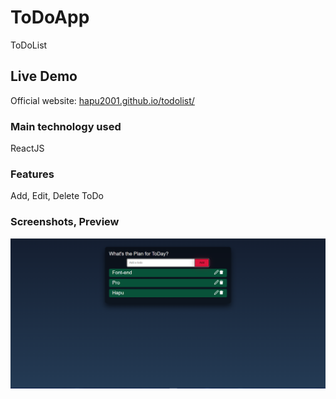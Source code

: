 # ToDoApp

ToDoList

## Live Demo

Official website: [hapu2001.github.io/todolist/](hapu2001.github.io/todolist/)

### Main technology used

ReactJS

### Features

Add, Edit, Delete ToDo

### Screenshots, Preview

![Screenshot 1](./src/assets/todoList.png)
